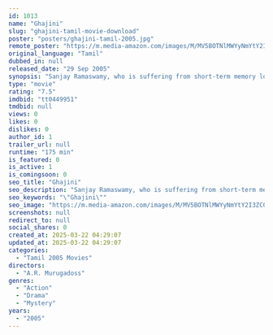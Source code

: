 ```yaml
---
id: 1013
name: "Ghajini"
slug: "ghajini-tamil-movie-download"
poster: "posters/ghajini-tamil-2005.jpg"
remote_poster: "https://m.media-amazon.com/images/M/MV5BOTNlMWYyNmYtY2I3ZC00NjBhLThiZDYtZWU1MTkyOTMyMjkwXkEyXkFqcGc@._V1_SX300.jpg"
original_language: "Tamil"
dubbed_in: null
released_date: "29 Sep 2005"
synopsis: "Sanjay Ramaswamy, who is suffering from short-term memory loss, sets out on a quest to find and eliminate the people responsible for his ladylove Kalpana's murder."
type: "movie"
rating: "7.5"
imdbid: "tt0449951"
tmdbid: null
views: 0
likes: 0
dislikes: 0
author_id: 1
trailer_url: null
runtime: "175 min"
is_featured: 0
is_active: 1
is_comingsoon: 0
seo_title: "Ghajini"
seo_description: "Sanjay Ramaswamy, who is suffering from short-term memory loss, sets out on a quest to find and eliminate the people responsible for his ladylove Kalpana's murder."
seo_keywords: "\"Ghajini\""
seo_image: "https://m.media-amazon.com/images/M/MV5BOTNlMWYyNmYtY2I3ZC00NjBhLThiZDYtZWU1MTkyOTMyMjkwXkEyXkFqcGc@._V1_SX300.jpg"
screenshots: null
redirect_to: null
social_shares: 0
created_at: 2025-03-22 04:29:07
updated_at: 2025-03-22 04:29:07
categories:
  - "Tamil 2005 Movies"
directors:
  - "A.R. Murugadoss"
genres:
  - "Action"
  - "Drama"
  - "Mystery"
years:
  - "2005"
---
```


